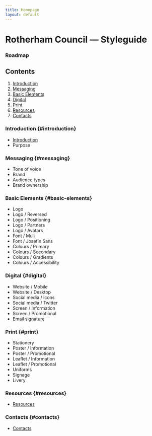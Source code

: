 ```yaml
---
title: Homepage
layout: default
---
```


# Rotherham Council — Styleguide
### Roadmap

## Contents
1. [Introduction](#introduction)
2. [Messaging](#messaging)
3. [Basic Elements](#basic-elements)
4. [Digital](#digital)
5. [Print](#print)
6. [Resources](#resources)
6. [Contacts](#contacts)

### Introduction {#introduction}
- [Introduction](/styleguide/introduction)
- Purpose

### Messaging {#messaging}
- Tone of voice
- Brand
- Audience types
- Brand ownership

### Basic Elements {#basic-elements}
- Logo
- Logo / Reversed
- Logo / Positioning
- Logo / Partners
- Logo / Avatars
- Font / Muli
- Font / Josefin Sans
- Colours / Primary
- Colours / Secondary
- Colours / Gradients
- Colours / Accessibility

### Digital {#digital}
- Website / Mobile
- Website / Desktop
- Social media / Icons
- Social media / Twitter
- Screen / Information
- Screen / Promotional
- Email signature

### Print {#print}
- Stationery
- Poster / Information
- Poster / Promotional
- Leaflet / Information
- Leaflet / Promotional
- Uniforms
- Signage
- Livery

### Resources {#resources}
- [Resources](/styleguide/resources)

### Contacts {#contacts}
- [Contacts](/styleguide/contacts)
